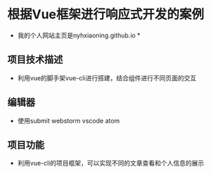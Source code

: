 
# 根据Vue框架进行响应式开发的案例

* 我的个人网站主页是nyhxiaoning.github.io *

## 项目技术描述
- 利用vue的脚手架vue-cli进行搭建，结合组件进行不同页面的交互

## 编辑器 
- 使用submit webstorm vscode atom

## 项目功能

- 利用vue-cli的项目框架，可以实现不同的文章查看和个人信息的展示
